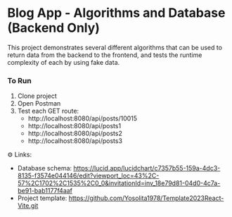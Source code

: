 # Blog App - Algorithms and Database (Backend Only)


This project demonstrates several different algorithms that can be used to return data from the backend to the frontend, and tests the runtime complexity of each by using fake data.


### To Run
  1. Clone project
  2. Open Postman
  3. Test each GET route:
      * http://localhost:8080/api/posts/10015 
      * http://localhost:8080/api/posts1
      * http://localhost:8080/api/posts2
      * http://localhost:8080/api/posts3

⚙️ Links:
  * Database schema: https://lucid.app/lucidchart/c7357b55-159a-4dc3-8135-f3574e044146/edit?viewport_loc=43%2C-57%2C1702%2C1535%2C0_0&invitationId=inv_18e79d81-04d0-4c7a-be91-bab1177f4aaf 
  * Project template: https://github.com/Yosolita1978/Template2023React-Vite.git

